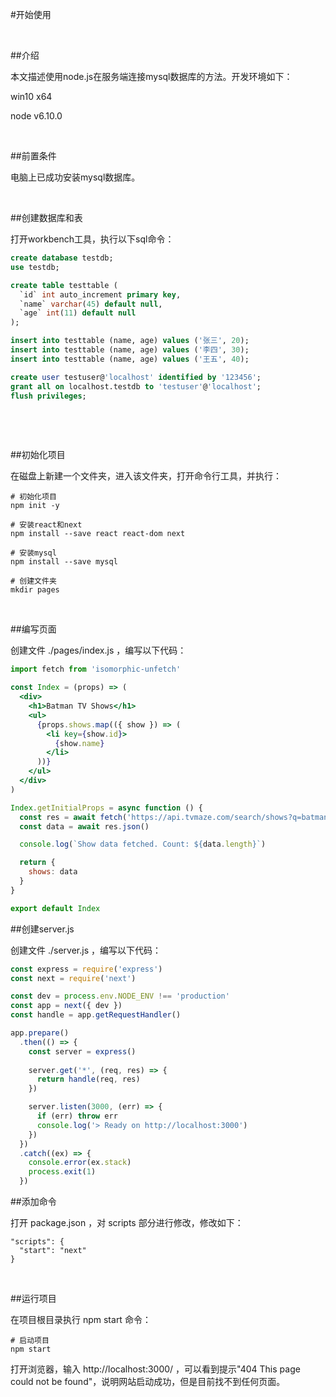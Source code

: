 #开始使用

​	

##介绍

本文描述使用node.js在服务端连接mysql数据库的方法。开发环境如下：

win10 x64

node v6.10.0

​	

##前置条件

电脑上已成功安装mysql数据库。

​	

##创建数据库和表

打开workbench工具，执行以下sql命令：

```sql
create database testdb;
use testdb;

create table testtable (
  `id` int auto_increment primary key,
  `name` varchar(45) default null,
  `age` int(11) default null
);

insert into testtable (name, age) values ('张三', 20);
insert into testtable (name, age) values ('李四', 30);
insert into testtable (name, age) values ('王五', 40);

create user testuser@'localhost' identified by '123456';
grant all on localhost.testdb to 'testuser'@'localhost';
flush privileges;
```


​    

​	

##初始化项目

在磁盘上新建一个文件夹，进入该文件夹，打开命令行工具，并执行： 

```shell
# 初始化项目
npm init -y

# 安装react和next
npm install --save react react-dom next

# 安装mysql
npm install --save mysql

# 创建文件夹
mkdir pages
```


​	





##编写页面

创建文件 ./pages/index.js ，编写以下代码：

```jsx
import fetch from 'isomorphic-unfetch'

const Index = (props) => (
  <div>
    <h1>Batman TV Shows</h1>
    <ul>
      {props.shows.map(({ show }) => (
        <li key={show.id}>
          {show.name}
        </li>
      ))}
    </ul>
  </div>
)

Index.getInitialProps = async function () {
  const res = await fetch('https://api.tvmaze.com/search/shows?q=batman')
  const data = await res.json()

  console.log(`Show data fetched. Count: ${data.length}`)

  return {
    shows: data
  }
}

export default Index
```



##创建server.js

创建文件 ./server.js ，编写以下代码：

```jsx
const express = require('express')
const next = require('next')

const dev = process.env.NODE_ENV !== 'production'
const app = next({ dev })
const handle = app.getRequestHandler()

app.prepare()
  .then(() => {
    const server = express()
     
    server.get('*', (req, res) => {
      return handle(req, res)
    })

    server.listen(3000, (err) => {
      if (err) throw err
      console.log('> Ready on http://localhost:3000')
    })
  })
  .catch((ex) => {
    console.error(ex.stack)
    process.exit(1)
  })
```



##添加命令

打开 package.json ，对 scripts 部分进行修改，修改如下：

    "scripts": {
      "start": "next"
    }


​		

##运行项目

在项目根目录执行 npm start 命令：

    # 启动项目
    npm start

打开浏览器，输入 http://localhost:3000/ ，可以看到提示"404 This page could not be found"，说明网站启动成功，但是目前找不到任何页面。



 
